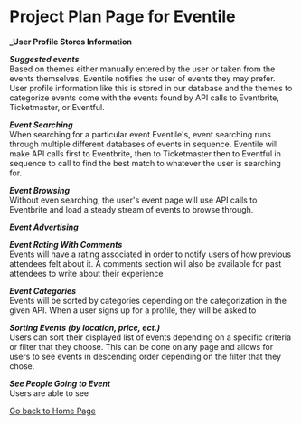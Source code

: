 # Project Plan Page for Eventile

**_User Profile Stores Information** <br>

**_Suggested events_** <br>
  Based on themes either manually entered by the user or taken from the events themselves, Eventile notifies the user of events they may prefer. User profile information like this is stored in our database and the themes to categorize events come with the events found by API calls to Eventbrite, Ticketmaster, or Eventful.
  
**_Event Searching_** <br>
  When searching for a particular event Eventile's, event searching runs through multiple different databases of events in sequence. Eventile will make API calls first to Eventbrite, then to Ticketmaster then to Eventful in sequence to call to find the best match to whatever the user is searching for. 
  
**_Event Browsing_** <br>
  Without even searching, the user's event page will use API calls to Eventbrite and load a steady stream of events to browse through. 
  
**_Event Advertising_** <br>
  

**_Event Rating With Comments_** <br>
  Events will have a rating associated in order to notify users of how previous attendees felt about it. A comments section will also be available for past attendees to write about their experience
  
**_Event Categories_** <br>
  Events will be sorted by categories depending on the categorization in the given API. When a user signs up for a profile, they will be asked to 

**_Sorting Events (by location, price, ect.)_** <br>
  Users can sort their displayed list of events depending on a specific criteria or filter that they choose. This can be done on any page and allows for users to see events in descending order depending on the filter that they chose. 

**_See People Going to Event_** <br>
  Users are able to see
  
  


[Go back to Home Page](../README.md)
